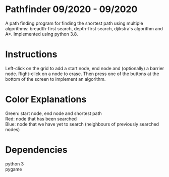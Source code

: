 # Pathfinder 09/2020 - 09/2020
A path finding program for finding the shortest path using multiple algorithms: breadth-first search, depth-first search, djikstra's
algorithm and A*. Implemented using python 3.8.

# Instructions
Left-click on the grid to add a start node, end node and (optionally) a barrier node. Right-click on a node to erase. Then press one 
of the buttons at the bottom of the screen to implement an algorithm.

# Color Explanations
Green: start node, end node and shortest path <br/>
Red: node that has been searched <br/>
Blue: node that we have yet to search (neighbours of previously searched nodes) <br/>

# Dependencies
python 3 <br/>
pygame

